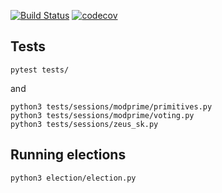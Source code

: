 [![Build Status](https://travis-ci.com/FoteinosMerg/core.svg?branch=master)](https://travis-ci.com/FoteinosMerg/core)
[![codecov](https://codecov.io/gh/FoteinosMerg/core/branch/master/graph/badge.svg)](https://codecov.io/gh/FoteinosMerg/core)

## Tests

```shell
pytest tests/
```

and

```shell
python3 tests/sessions/modprime/primitives.py
python3 tests/sessions/modprime/voting.py
python3 tests/sessions/zeus_sk.py
```

## Running elections

```shell
python3 election/election.py
```
